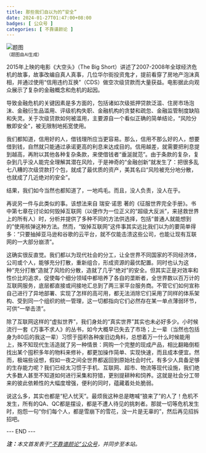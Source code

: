 ```yaml
---
title: 那些我们自以为的“安全”
date: 2024-01-27T01:47:00+08:00
badges: [ 公众号 ]
categories: [ 不靠谱颜论 ]
---
```


<div class="p-3 text-center">
  <img class="img-fluid" src="/images/2024/0127/01.png" alt="题图" style="max-width:640px">
  <div><small>（题图由AI生成）</small></div>
</div>

2015年上映的电影《大空头》（The Big Short）讲述了2007-2008年全球经济危机的故事，故事改编自真人真事，几位华尔街投资鬼才，提前看穿了房地产泡沫真相，并通过使用“信用违约互换”（CDS）做空次级贷款而大量获益。电影据此向观众展示了复杂的金融概念和危机的起因。

导致金融危机的关键因素是多方面的，包括诸如次级抵押贷款泛滥、住房市场泡沫、金融衍生品滥用、评级机构失职、金融机构的贪婪和疏忽、金融监管制度缺陷和失灵。关于次级贷款如何被滥用，主要源自一个看似正确的简单结论，“风险分散即安全”，被无限制地拓宽使用。

我们都知道，信用好的人，借钱理所应当更容易。那么，信用不那么好的人，想要借到钱，自然就只能通过承诺更高的利息来达成目的。信用越差，就需要把利息提到越高，再附以其他各种复杂条款，来使借钱者“垂涎就范”。由于条款的复杂，复杂到几乎没人能完全理解其潜在风险，于是神奇的“金融创新”就发生了：把很多乱七八糟的次级贷款打个包，就成了最优质的资产，美其名曰“风险被充分地分散，也就成了几近绝对的安全”。

结果，我们如今当然也都知道了，一地鸡毛。而且，没人负责，没人在乎。

再说另一件与此类似的事。该想法来自 瑞安·诺思 著的《征服世界完全手册》。书中第七章在讨论如何毁掉互联网（以便作为一位正义的“超级大反派”，来拯救世界上的所有人）时，分析并提供了多种不同的方法供选择，包括“普通人就能想到的”使用核弹这种方法。然而，“毁掉互联网”这件事其实远比我们以为的要简单得多：“只要抽掉亚马逊和谷歌的云平台，就不仅能击溃这些公司，也能让现有互联网的一大部分崩溃”。

这确实很反直觉。我们都以为现代社会的分工，让全世界不同国家的不同经济体，公司或个人，能够充分打散，重新组合，形成资源的最优配置。同时也认为这种“充分打散”造就了风险的分散，造就了几乎“绝对”的安全。但其实正是对效率和性价比的追求，促使每个细分领域中都培养了各自的垄断者，全世界数以百万计的互联网服务，底层都直接或间接地汇总到了两三家平台服务商。不管它们如何宣称自己进行了异地部署、实现了怎样的高可用，都无法消除它们采用了同样的体系架构、受到同一个组织的统一管理，这一切都指向它们必然存在某一单点薄弱环节，可供“一举击溃”。

除了互联网这样的“虚拟世界”，我们身处的“真实世界”其实也未必好多少。小时候流行一套《万事不求人》的丛书，如今大概早已失去了市场；上一辈（当然也包括身为80后的我这一辈）习惯于囤积各种废旧边角料，总想着万一什么时候能用上，殊不知现代生活造就了另一种情景：网购一个完整的现成产品，相比翻箱倒柜找出某个囤积多年的物料来修补，都更加操作简单、实现快速，而且成本便宜。然而，极端些设想，假如一夜之间全世界都返回到原始社会时代，有多少人具备足够的生存能力呢？我们已经太习惯于手机、互联网、超市、物流等现代设施，我们绝大多数人甚至不知道如何进行采集和狩猎，更别提耕种和饲养。这就是社会分工带来的彼此依赖性的大幅度增强，便利的同时，蕴藏着处处脆弱。

说这么多，其实也都是“杞人忧天”。最烦我这种总是瞎喊“狼来了”的人了！危机不发生，所有的QA、QC都是摆设，都是不遭人待见的挑刺者。那就一切等危机发生时，抱怨一句“你们每个人，都是雪崩下的雪花，没一片是无辜的”，然后再见招拆招吧。

<div class="p-5 text-center">--- END ---</div>

<i><b>注：</b>本文首发表于[“不靠谱颜论”公众号](https://mp.weixin.qq.com/s/vA0A8466udF2cAzHaeDnVg)，并同步至本站。</i>
